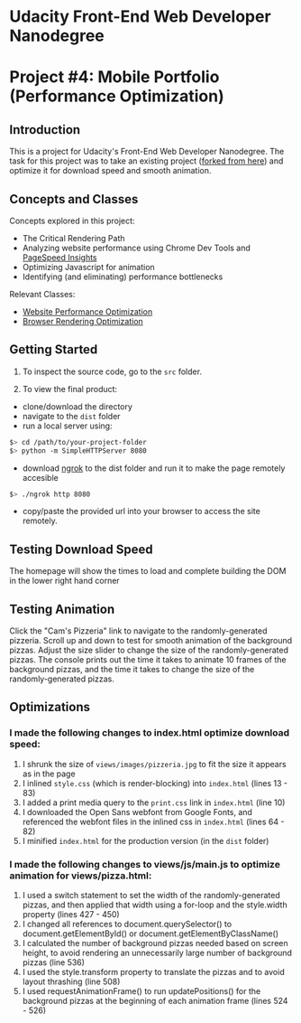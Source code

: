 # Udacity Front-End Web Developer Nanodegree
# Project #4: Mobile Portfolio (Performance Optimization)

## Introduction
This is a project for Udacity's Front-End Web Developer Nanodegree. The task for this project was to take an existing project ([forked from here](https://github.com/udacity/frontend-nanodegree-mobile-portfolio)) and optimize it for download speed and smooth animation.

## Concepts and Classes
Concepts explored in this project:

  - The Critical Rendering Path
  - Analyzing website performance using Chrome Dev Tools and [PageSpeed Insights](https://developers.google.com/speed/pagespeed/insights/)
  - Optimizing Javascript for animation
  - Identifying (and eliminating) performance bottlenecks

Relevant Classes:
  - [Website Performance Optimization](https://www.udacity.com/course/website-performance-optimization--ud884)
  - [Browser Rendering Optimization](https://www.udacity.com/course/browser-rendering-optimization--ud860)

## Getting Started
1) To inspect the source code, go to the ```src``` folder.

2) To view the final product: 
  - clone/download the directory
  - navigate to the ```dist``` folder
  - run a local server using:
```sh
$> cd /path/to/your-project-folder
$> python -m SimpleHTTPServer 8080
```
  - download [ngrok](https://ngrok.com/) to the dist folder and run it to make the page remotely accesible
```sh
$> ./ngrok http 8080
```
  - copy/paste the provided url into your browser to access the site remotely.

## Testing Download Speed
The homepage will show the times to load and complete building the DOM in the lower right hand corner
## Testing Animation
Click the "Cam's Pizzeria" link to navigate to the randomly-generated pizzeria. Scroll up and down to test for smooth animation of the background pizzas. Adjust the size slider to change the size of the randomly-generated pizzas. The console prints out the time it takes to animate 10 frames of the background pizzas, and the time it takes to change the size of the randomly-generated pizzas.
## Optimizations
### I made the following changes to index.html optimize download speed:
1. I shrunk the size of ```views/images/pizzeria.jpg``` to fit the size it appears as in the page
2. I inlined ```style.css``` (which is render-blocking) into ```index.html``` (lines 13 - 83)
3. I added a print media query to the ```print.css``` link in ```index.html``` (line 10)
4. I downloaded the Open Sans webfont from Google Fonts, and referenced the webfont files in the inlined css in ```index.html``` (lines 64 - 82)
5. I minified ```index.html``` for the production version (in the ```dist``` folder)

### I made the following changes to views/js/main.js to optimize animation for views/pizza.html:
1. I used a switch statement to set the width of the randomly-generated pizzas, and then applied that width using a for-loop and the style.width property (lines 427 - 450)
2. I changed all references to document.querySelector() to document.getElementById() or document.getElementByClassName()
3. I calculated the number of background pizzas needed based on screen height, to avoid rendering an unnecessarily large number of background pizzas (line 536)
4. I used the style.transform property to translate the pizzas and to avoid layout thrashing (line 508)
5. I used requestAnimationFrame() to run updatePositions() for the background pizzas at the beginning of each animation frame (lines 524 - 526)
